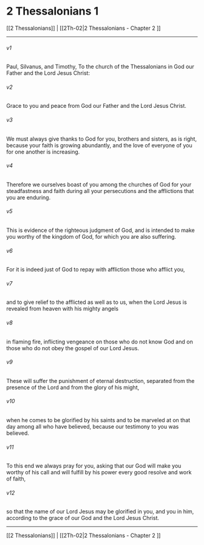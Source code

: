 # 2 Thessalonians 1

[[2 Thessalonians]] | [[2Th-02|2 Thessalonians - Chapter 2 ]]
***

###### v1
Paul, Silvanus, and Timothy, To the church of the Thessalonians in God our Father and the Lord Jesus Christ:
###### v2
Grace to you and peace from God our Father and the Lord Jesus Christ.
###### v3
We must always give thanks to God for you, brothers and sisters, as is right, because your faith is growing abundantly, and the love of everyone of you for one another is increasing.
###### v4
Therefore we ourselves boast of you among the churches of God for your steadfastness and faith during all your persecutions and the afflictions that you are enduring.
###### v5
This is evidence of the righteous judgment of God, and is intended to make you worthy of the kingdom of God, for which you are also suffering.
###### v6
For it is indeed just of God to repay with affliction those who afflict you,
###### v7
and to give relief to the afflicted as well as to us, when the Lord Jesus is revealed from heaven with his mighty angels
###### v8
in flaming fire, inflicting vengeance on those who do not know God and on those who do not obey the gospel of our Lord Jesus.
###### v9
These will suffer the punishment of eternal destruction, separated from the presence of the Lord and from the glory of his might,
###### v10
when he comes to be glorified by his saints and to be marveled at on that day among all who have believed, because our testimony to you was believed.
###### v11
To this end we always pray for you, asking that our God will make you worthy of his call and will fulfill by his power every good resolve and work of faith,
###### v12
so that the name of our Lord Jesus may be glorified in you, and you in him, according to the grace of our God and the Lord Jesus Christ.

***

[[2 Thessalonians]] | [[2Th-02|2 Thessalonians - Chapter 2 ]]

